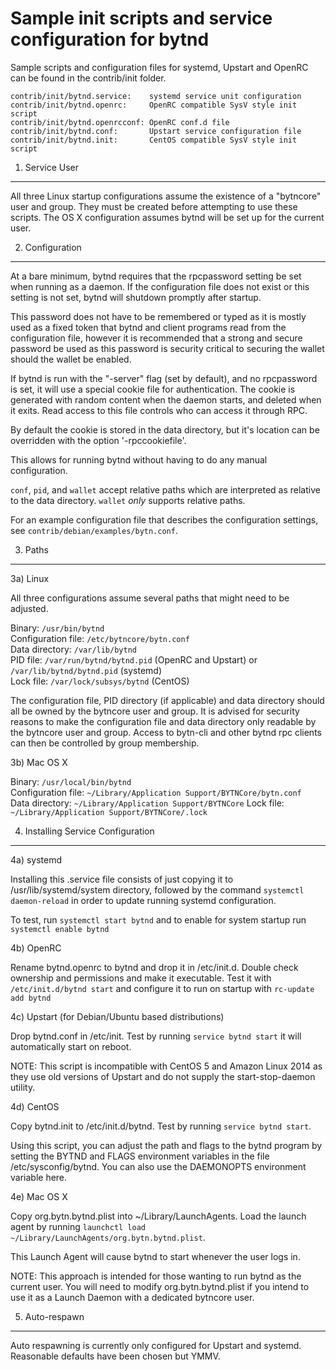 Sample init scripts and service configuration for bytnd
==========================================================

Sample scripts and configuration files for systemd, Upstart and OpenRC
can be found in the contrib/init folder.

    contrib/init/bytnd.service:    systemd service unit configuration
    contrib/init/bytnd.openrc:     OpenRC compatible SysV style init script
    contrib/init/bytnd.openrcconf: OpenRC conf.d file
    contrib/init/bytnd.conf:       Upstart service configuration file
    contrib/init/bytnd.init:       CentOS compatible SysV style init script

1. Service User
---------------------------------

All three Linux startup configurations assume the existence of a "bytncore" user
and group.  They must be created before attempting to use these scripts.
The OS X configuration assumes bytnd will be set up for the current user.

2. Configuration
---------------------------------

At a bare minimum, bytnd requires that the rpcpassword setting be set
when running as a daemon.  If the configuration file does not exist or this
setting is not set, bytnd will shutdown promptly after startup.

This password does not have to be remembered or typed as it is mostly used
as a fixed token that bytnd and client programs read from the configuration
file, however it is recommended that a strong and secure password be used
as this password is security critical to securing the wallet should the
wallet be enabled.

If bytnd is run with the "-server" flag (set by default), and no rpcpassword is set,
it will use a special cookie file for authentication. The cookie is generated with random
content when the daemon starts, and deleted when it exits. Read access to this file
controls who can access it through RPC.

By default the cookie is stored in the data directory, but it's location can be overridden
with the option '-rpccookiefile'.

This allows for running bytnd without having to do any manual configuration.

`conf`, `pid`, and `wallet` accept relative paths which are interpreted as
relative to the data directory. `wallet` *only* supports relative paths.

For an example configuration file that describes the configuration settings,
see `contrib/debian/examples/bytn.conf`.

3. Paths
---------------------------------

3a) Linux

All three configurations assume several paths that might need to be adjusted.

Binary:              `/usr/bin/bytnd`  
Configuration file:  `/etc/bytncore/bytn.conf`  
Data directory:      `/var/lib/bytnd`  
PID file:            `/var/run/bytnd/bytnd.pid` (OpenRC and Upstart) or `/var/lib/bytnd/bytnd.pid` (systemd)  
Lock file:           `/var/lock/subsys/bytnd` (CentOS)  

The configuration file, PID directory (if applicable) and data directory
should all be owned by the bytncore user and group.  It is advised for security
reasons to make the configuration file and data directory only readable by the
bytncore user and group.  Access to bytn-cli and other bytnd rpc clients
can then be controlled by group membership.

3b) Mac OS X

Binary:              `/usr/local/bin/bytnd`  
Configuration file:  `~/Library/Application Support/BYTNCore/bytn.conf`  
Data directory:      `~/Library/Application Support/BYTNCore`
Lock file:           `~/Library/Application Support/BYTNCore/.lock`

4. Installing Service Configuration
-----------------------------------

4a) systemd

Installing this .service file consists of just copying it to
/usr/lib/systemd/system directory, followed by the command
`systemctl daemon-reload` in order to update running systemd configuration.

To test, run `systemctl start bytnd` and to enable for system startup run
`systemctl enable bytnd`

4b) OpenRC

Rename bytnd.openrc to bytnd and drop it in /etc/init.d.  Double
check ownership and permissions and make it executable.  Test it with
`/etc/init.d/bytnd start` and configure it to run on startup with
`rc-update add bytnd`

4c) Upstart (for Debian/Ubuntu based distributions)

Drop bytnd.conf in /etc/init.  Test by running `service bytnd start`
it will automatically start on reboot.

NOTE: This script is incompatible with CentOS 5 and Amazon Linux 2014 as they
use old versions of Upstart and do not supply the start-stop-daemon utility.

4d) CentOS

Copy bytnd.init to /etc/init.d/bytnd. Test by running `service bytnd start`.

Using this script, you can adjust the path and flags to the bytnd program by
setting the BYTND and FLAGS environment variables in the file
/etc/sysconfig/bytnd. You can also use the DAEMONOPTS environment variable here.

4e) Mac OS X

Copy org.bytn.bytnd.plist into ~/Library/LaunchAgents. Load the launch agent by
running `launchctl load ~/Library/LaunchAgents/org.bytn.bytnd.plist`.

This Launch Agent will cause bytnd to start whenever the user logs in.

NOTE: This approach is intended for those wanting to run bytnd as the current user.
You will need to modify org.bytn.bytnd.plist if you intend to use it as a
Launch Daemon with a dedicated bytncore user.

5. Auto-respawn
-----------------------------------

Auto respawning is currently only configured for Upstart and systemd.
Reasonable defaults have been chosen but YMMV.
